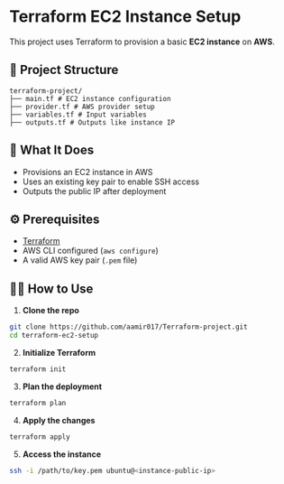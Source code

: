 # Terraform EC2 Instance Setup 

This project uses Terraform to provision a basic **EC2 instance** on **AWS**.

## 📁 Project Structure

```text
terraform-project/
├── main.tf # EC2 instance configuration
├── provider.tf # AWS provider setup
├── variables.tf # Input variables
├── outputs.tf # Outputs like instance IP
```

## 🚀 What It Does

- Provisions an EC2 instance in AWS
- Uses an existing key pair to enable SSH access
- Outputs the public IP after deployment

## ⚙️ Prerequisites

- [Terraform](https://developer.hashicorp.com/terraform/downloads)
- AWS CLI configured (`aws configure`)
- A valid AWS key pair (`.pem` file)

## 🧑‍💻 How to Use

1. **Clone the repo**

```bash
git clone https://github.com/aamir017/Terraform-project.git
cd terraform-ec2-setup
```
2. **Initialize Terraform**

```bash
terraform init
```

3. **Plan the deployment**

```bash
terraform plan
```

4. **Apply the changes**
```bash
terraform apply
```

5. **Access the instance**
```bash
ssh -i /path/to/key.pem ubuntu@<instance-public-ip>
```

